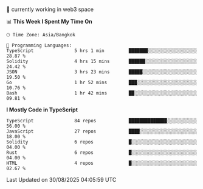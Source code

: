 🔭 currently working in web3 space

<!--START_SECTION:waka-->
📊 **This Week I Spent My Time On** 

```text
🕑︎ Time Zone: Asia/Bangkok

💬 Programming Languages: 
TypeScript               5 hrs 1 min         ███████░░░░░░░░░░░░░░░░░░   28.87 % 
Solidity                 4 hrs 15 mins       ██████░░░░░░░░░░░░░░░░░░░   24.42 % 
JSON                     3 hrs 23 mins       █████░░░░░░░░░░░░░░░░░░░░   19.50 % 
Go                       1 hr 52 mins        ███░░░░░░░░░░░░░░░░░░░░░░   10.76 % 
Bash                     1 hr 42 mins        ██░░░░░░░░░░░░░░░░░░░░░░░   09.81 % 
```

**I Mostly Code in TypeScript** 

```text
TypeScript               84 repos            ██████████████░░░░░░░░░░░   56.00 % 
JavaScript               27 repos            ████░░░░░░░░░░░░░░░░░░░░░   18.00 % 
Solidity                 6 repos             █░░░░░░░░░░░░░░░░░░░░░░░░   04.00 % 
Rust                     6 repos             █░░░░░░░░░░░░░░░░░░░░░░░░   04.00 % 
HTML                     4 repos             █░░░░░░░░░░░░░░░░░░░░░░░░   02.67 % 
```




 Last Updated on 30/08/2025 04:05:59 UTC
<!--END_SECTION:waka-->
